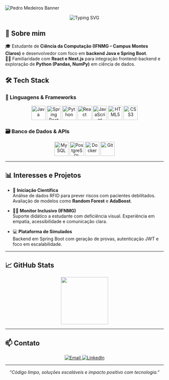 
<img src="https://capsule-render.vercel.app/api?type=waving&color=0:00FF8F,100:5A5AFF&height=300&section=header&text=Pedro%20Medeiros&fontSize=40&fontAlign=70&fontColor=ffffff&animation=fadeIn" alt="Pedro Medeiros Banner"/>

<p align="center">
  <img src="https://readme-typing-svg.herokuapp.com?font=Fira+Code&size=22&pause=1000&width=435&lines=%F0%9F%91%8B+Ol%C3%A1!+Eu+sou+o+Pedro+Medeiros;Desenvolvedor+Backend" alt="Typing SVG" />
</p>


## 🚀 Sobre mim

🎓 Estudante de **Ciência da Computação (IFNMG – Campus Montes Claros)** e desenvolvedor com foco em **backend Java e Spring Boot**.  
👨‍💻 Familiaridade com **React e Next.js** para integração frontend-backend e exploração de **Python (Pandas, NumPy)** em ciência de dados.  


## 🛠️ Tech Stack

### 📌 Linguagens & Frameworks

<div align="center">
  <img src="https://cdn.jsdelivr.net/gh/devicons/devicon/icons/java/java-original.svg" width="45" alt="Java"/>
  <img src="https://cdn.jsdelivr.net/gh/devicons/devicon/icons/spring/spring-original.svg" width="45" alt="Spring Boot"/>
  <img src="https://cdn.jsdelivr.net/gh/devicons/devicon/icons/python/python-original.svg" width="45" alt="Python"/>
  <img src="https://cdn.jsdelivr.net/gh/devicons/devicon/icons/react/react-original.svg" width="45" alt="React"/>
  <img src="https://cdn.jsdelivr.net/gh/devicons/devicon/icons/javascript/javascript-original.svg" width="45" alt="JavaScript"/>
  <img src="https://cdn.jsdelivr.net/gh/devicons/devicon/icons/html5/html5-original.svg" width="45" alt="HTML5"/>
  <img src="https://cdn.jsdelivr.net/gh/devicons/devicon/icons/css3/css3-original.svg" width="45" alt="CSS3"/>
</div>

### 🗃️ Banco de Dados & APIs

<div align="center">
  <img src="https://cdn.jsdelivr.net/gh/devicons/devicon/icons/mysql/mysql-original.svg" width="45" alt="MySQL"/>
  <img src="https://cdn.jsdelivr.net/gh/devicons/devicon/icons/postgresql/postgresql-original.svg" width="45" alt="PostgreSQL"/>
  <img src="https://cdn.jsdelivr.net/gh/devicons/devicon/icons/docker/docker-original.svg" width="45" alt="Docker"/>
  <img src="https://cdn.jsdelivr.net/gh/devicons/devicon/icons/git/git-original.svg" width="45" alt="Git"/>
</div>

---

## 📊 Interesses e Projetos

- 🧠 **Iniciação Científica**  
  Análise de dados RFID para prever riscos com pacientes debilitados. Avaliação de modelos como **Random Forest** e **AdaBoost**.

- 🧑‍🏫 **Monitor Inclusivo (IFNMG)**  
  Suporte didático a estudante com deficiência visual. Experiência em empatia, acessibilidade e comunicação clara.

- 💻 **Plataforma de Simulados**  
  Backend em Spring Boot com geração de provas, autenticação JWT e foco em escalabilidade.

---

## 📈 GitHub Stats

<p align="center">
  <img src="https://github-readme-stats.vercel.app/api/top-langs/?username=pedromedeiros2&layout=compact&theme=radical" height="150"/>
</p>

---

## 📫 Contato

<p align="center">
  <a href="mailto:phsm.dev@gmail.com">
    <img src="https://img.shields.io/badge/-Entre%20em%20contato-D14836?style=for-the-badge&logo=gmail&logoColor=white" alt="Email">
  </a>
  <a href="https://www.linkedin.com/in/pedromedeiros2">
    <img src="https://img.shields.io/badge/-Meu%20LinkedIn-0A66C2?style=for-the-badge&logo=linkedin&logoColor=white" alt="LinkedIn">
  </a>
</p>

---

<p align="center"><em>“Código limpo, soluções escaláveis e impacto positivo com tecnologia.”</em></p>
